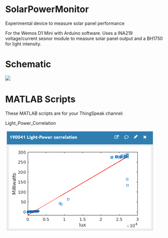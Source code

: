 # SolarPowerMonitor
Experimental device to measure solar panel performance

For the Wemos D1 Mini with Arduino software.
Uses a INA219 voltage/current sesnor module to measure solar panel output and a BH1750 for light intensity.

# Schematic
![](images/INA219_solar_power_schematic.jpg)

# MATLAB Scripts
These MATLAB scripts are for your ThingSpeak channel:

Light_Power_Correlation

![](images/light_power_correlation.png)
